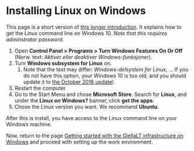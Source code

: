 # Installing Linux on Windows

This page is a short version of [this longer introduction](https://www.howtogeek.com/249966/how-to-install-and-use-the-linux-bash-shell-on-windows-10/). It explains how to get the Linux command line on Windows 10. *Note that this requires adminstrator password*.


1. Open **Control Panel > Programs > Turn Windows Features On Or Off** (Norw. text: *Aktiver eller deaktiver Windows-funksjoner*).
1. Turn **Windows subsystem for Linux** on. 
	1. Note that the text may differ: *Windows-delsystem for Linux*, ... If you do not have this option, your Windows 10 is too old, and you should  update it to [the October 2018 update](https://www.techradar.com/how-to/how-to-download-and-install-the-windows-10-fall-creators-update-right-now))
1. Restart the computer
1. Go to the Start Menu and chose **Microsoft Store**. Search for **Linux**, and under the **Linux on Windows?** banner, click **get the apps**.
1. Chose the Linux version you want. We recommend **Ubuntu**.


After this is install, you have access to the Linux command line on your Windows machine.

Now, return to the page [Getting started with the GiellaLT infrastructure on Windows](GettingStartedOnWindows.md) and proceed with setting up the work environment.


